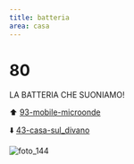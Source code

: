 ```yaml
---
title: batteria
area: casa
---
```

# 80
LA BATTERIA CHE SUONIAMO!

⬆️ [93-mobile-microonde](93-mobile-microonde.md)

⬇️ [43-casa-sul_divano](43-casa-sul_divano.md)

![foto_144](_assets/preview_color/foto_144.jpg)